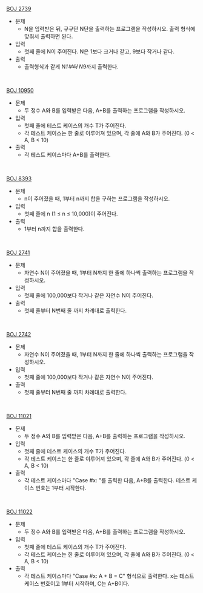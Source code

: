 [BOJ 2739](https://www.acmicpc.net/problem/2739)

- 문제
  - N을 입력받은 뒤, 구구단 N단을 출력하는 프로그램을 작성하시오. 출력 형식에 맞춰서 출력하면 된다.
- 입력
  - 첫째 줄에 N이 주어진다. N은 1보다 크거나 같고, 9보다 작거나 같다.
- 출력
  - 출력형식과 같게 N*1부터 N*9까지 출력한다.

<br>

[BOJ 10950](https://www.acmicpc.net/problem/10950)

- 문제
  - 두 정수 A와 B를 입력받은 다음, A+B를 출력하는 프로그램을 작성하시오.
- 입력
  - 첫째 줄에 테스트 케이스의 개수 T가 주어진다.
  - 각 테스트 케이스는 한 줄로 이루어져 있으며, 각 줄에 A와 B가 주어진다. (0 < A, B < 10)
- 출력
  - 각 테스트 케이스마다 A+B를 출력한다.

<br>

[BOJ 8393](https://www.acmicpc.net/problem/8393)

- 문제
  - n이 주어졌을 때, 1부터 n까지 합을 구하는 프로그램을 작성하시오.
- 입력
  - 첫째 줄에 n (1 ≤ n ≤ 10,000)이 주어진다.
- 출력
  - 1부터 n까지 합을 출력한다.

<br>

[BOJ 2741](https://www.acmicpc.net/problem/2741)

- 문제
  - 자연수 N이 주어졌을 때, 1부터 N까지 한 줄에 하나씩 출력하는 프로그램을 작성하시오.
- 입력
  - 첫째 줄에 100,000보다 작거나 같은 자연수 N이 주어진다.
- 출력
  - 첫째 줄부터 N번째 줄 까지 차례대로 출력한다.

<br>

[BOJ 2742](https://www.acmicpc.net/problem/2742)

- 문제
  - 자연수 N이 주어졌을 때, 1부터 N까지 한 줄에 하나씩 출력하는 프로그램을 작성하시오.
- 입력
  - 첫째 줄에 100,000보다 작거나 같은 자연수 N이 주어진다.
- 출력
  - 첫째 줄부터 N번째 줄 까지 차례대로 출력한다.

<br>

[BOJ 11021](https://www.acmicpc.net/problem/11021)

- 문제
  - 두 정수 A와 B를 입력받은 다음, A+B를 출력하는 프로그램을 작성하시오.
- 입력
  - 첫째 줄에 테스트 케이스의 개수 T가 주어진다.
  - 각 테스트 케이스는 한 줄로 이루어져 있으며, 각 줄에 A와 B가 주어진다. (0 < A, B < 10)
- 출력
  - 각 테스트 케이스마다 "Case #x: "를 출력한 다음, A+B를 출력한다. 테스트 케이스 번호는 1부터 시작한다.

<br>

[BOJ 11022](https://www.acmicpc.net/problem/11022)

- 문제
  - 두 정수 A와 B를 입력받은 다음, A+B를 출력하는 프로그램을 작성하시오.
- 입력
  - 첫째 줄에 테스트 케이스의 개수 T가 주어진다.
  - 각 테스트 케이스는 한 줄로 이루어져 있으며, 각 줄에 A와 B가 주어진다. (0 < A, B < 10)
- 출력
  - 각 테스트 케이스마다 "Case #x: A + B = C" 형식으로 출력한다. x는 테스트 케이스 번호이고 1부터 시작하며, C는 A+B이다.
